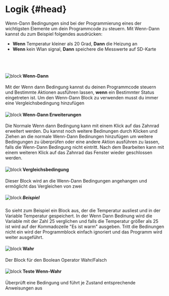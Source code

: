 # Logik {#head}

<div class="description">Wenn-Dann Bedingungen sind bei der Programmierung eines der wichtigsten Elemente um dein Programmcode zu steuern. Mit Wenn-Dann kannst du zum Beispiel folgendes ausdrücken: 
<ul>
<li><b>Wenn</b> Temperatur kleiner als 20 Grad, <b>Dann</b> die Heizung an</li>
<li><b>Wenn</b> kein Wlan signal, <b>Dann</b> speichere die Messwerte auf SD-Karte</li>
</ul>
</div>
<div class="line">
    <br>
    <br>
</div>

<div class="container">
    <div class="row">
        <div class="col-md-6">
            <img src="../pictures/blocks/logic/logic-0.png" alt="block" align="left">
        </div>
        <div class="col-md-6">
            <h4>Wenn-Dann</h4>
            Mit der Wenn dann Bedingung kannst du deinen Programmcode steuern und Bestimmte Aktionen ausführen lassen, <b>wenn</b> ein Bestimmter Status eingetreten ist. Um den Wenn-Dann Block zu verwenden musst du immer eine Vergleichsbedingung hinzufügen
        </div>
    </div>
</div>

<div class="container">
    <div class="row">
        <div class="col-md-6">
            <img src="../pictures/blocks/logic/logic-gif-0.gif" alt="block" align="left">
        </div>
        <div class="col-md-6">
            <h4>Wenn-Dann Erweiterungen</h4>
            Die Normale Wenn dann Bedingung kann mit einem Klick auf das Zahnrad erweitert werden. Du kannst noch weitere Bedinungen durch Klicken und Ziehen an die normale Wenn-Dann Bedinungen hinzufügen um weitere Bedingungen zu überprüfen oder eine andere Aktion ausführen zu lassen, falls die Wenn-Dann Bedingung nicht eintritt. Nach dem Bearbeiten kann mit einem weiteren Klick auf das Zahnrad das Fenster wieder geschlossen werden.
        </div>
    </div>
</div>

<div class="line"></div>

<div class="container">
    <div class="row">
        <div class="col-md-6">
            <img src="../pictures/blocks/logic/logic-2.png" alt="block" align="left">
        </div>
        <div class="col-md-6">
            <h4>Vergleichsbedingung</h4>
            Dieser Block wird an die Wenn-Dann Bedingungen angehangen und ermöglicht das Vergleichen von zwei 
        </div>
    </div>
</div>


<div class="container">
    <div class="row">
        <div class="col-md-6">
            <img src="../pictures/blocks/logic/logic-7.png" alt="block" align="left">
        </div>
        <div class="col-md-6">
            <h5>Beispiel</h5>
            So sieht zum Beispiel ein Block aus, der die Temperatur ausliest und in der Variable Temperatur gespeichert. In der Wenn Dann Bedinung wird die Variable mit der Zahl 25 verglichen und falls die Temperatur größer als 25 ist wird auf der Kommadozeile "Es ist warm" ausgeben. Tritt die Bedinungen nicht ein wird der Programmblock einfach ignoriert und das Programm wird weiter ausgeführt. 
        </div>
    </div>
</div>

<div class="line"></div>

<div class="container">
    <div class="row">
        <div class="col-md-6">
            <img src="../pictures/blocks/logic/logic-4.png" alt="block" align="left">
        </div>
        <div class="col-md-6">
            <h4>Wahr</h4>
            Der Block für den Boolean Operator Wahr/Falsch
        </div>
    </div>
</div>

<div class="line"></div>

<div class="container">
    <div class="row">
        <div class="col-md-6">
            <img src="../pictures/blocks/logic/logic-6.png" alt="block" align="left">
        </div>
        <div class="col-md-6">
            <h4>Teste Wenn-Wahr</h4>
            Überprüft eine Bedingung und führt je Zustand entsprechende Anweisungen aus
        </div>
    </div>
</div>

<div class="line"></div>